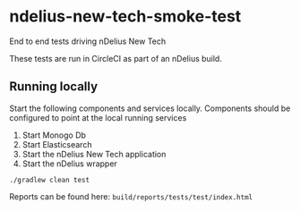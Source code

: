 # ndelius-new-tech-smoke-test
End to end tests driving nDelius New Tech

These tests are run in CircleCI as part of an nDelius build.

## Running locally
Start the following components and services locally. Components should be configured to 
point at the local running services

1. Start Monogo Db
1. Start Elasticsearch 
1. Start the nDelius New Tech application
1. Start the nDelius wrapper

`./gradlew clean test` 

Reports can be found here: `build/reports/tests/test/index.html`
